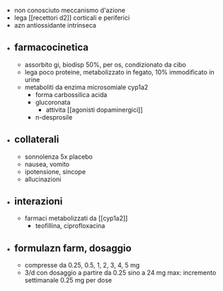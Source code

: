 - non conosciuto meccanismo d'azione
- lega [[recettori d2]] corticali e periferici
- azn antiossidante intrinseca
- ## farmacocinetica
	- assorbito gi, biodisp 50%, per os, condizionato da cibo
	- lega poco proteine, metabolizzato in fegato, 10% immodificato in urine
	- metaboliti da enzima microsomiale cyp1a2
		- forma carbossilica acida
		- glucoronata
			- attivita [[agonisti dopaminergici]]
		- n-desprosile
- ## collaterali
	- sonnolenza 5x placebo
	- nausea, vomito
	- ipotensione, sincope
	- allucinazioni
- ## interazioni
	- farmaci metabolizzati da [[cyp1a2]]
		- teofillina, ciprofloxacina
- ## formulazn farm, dosaggio
	- compresse da 0.25, 0.5, 1, 2, 3, 4, 5 mg
	- 3/d con dosaggio a partire da 0.25 sino a 24 mg max: incremento settimanale 0.25 mg per dose